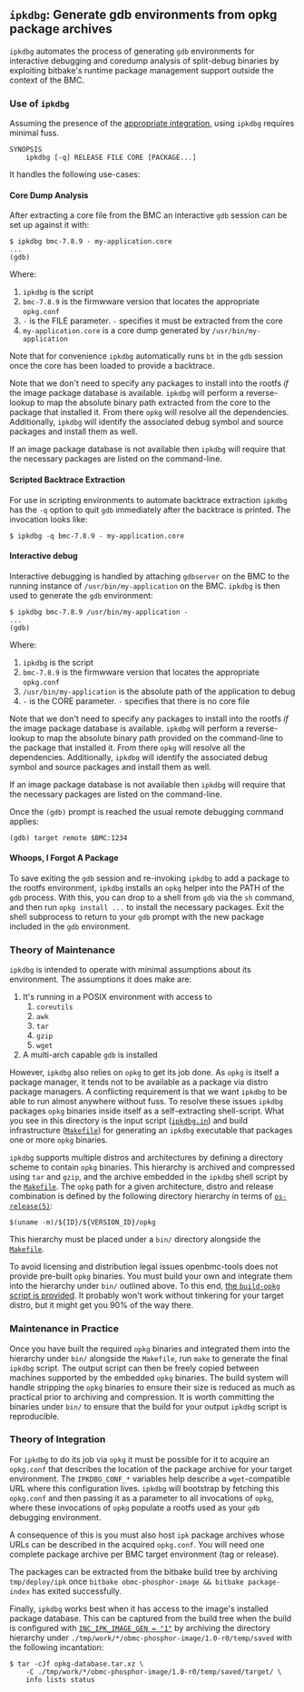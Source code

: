 ## `ipkdbg`: Generate gdb environments from opkg package archives

`ipkdbg` automates the process of generating `gdb` environments for interactive
debugging and coredump analysis of split-debug binaries by exploiting bitbake's
runtime package management support outside the context of the BMC.

### Use of `ipkdbg`

Assuming the presence of the [appropriate integration](#theory-of-integration),
using `ipkdbg` requires minimal fuss.

```
SYNOPSIS
	ipkdbg [-q] RELEASE FILE CORE [PACKAGE...]
```

It handles the following use-cases:

#### Core Dump Analysis

After extracting a core file from the BMC an interactive `gdb` session can be
set up against it with:

```
$ ipkdbg bmc-7.8.9 - my-application.core
...
(gdb)
```

Where:

1. `ipkdbg` is the script
2. `bmc-7.8.9` is the firmwware version that locates the appropriate `opkg.conf`
3. `-` is the FILE parameter. `-` specifies it must be extracted from the core
4. `my-application.core` is a core dump generated by `/usr/bin/my-application`

Note that for convenience `ipkdbg` automatically runs `bt` in the `gdb` session
once the core has been loaded to provide a backtrace.

Note that we don't need to specify any packages to install into the rootfs *if*
the image package database is available. `ipkdbg` will perform a reverse-lookup
to map the absolute binary path extracted from the core to the package that
installed it. From there `opkg` will resolve all the dependencies. Additionally,
`ipkdbg` will identify the associated debug symbol and source packages and
install them as well.

If an image package database is not available then `ipkdbg` will require that
the necessary packages are listed on the command-line.

#### Scripted Backtrace Extraction

For use in scripting environments to automate backtrace extraction `ipkdbg` has
the `-q` option to quit `gdb` immediately after the backtrace is printed. The
invocation looks like:

```
$ ipkdbg -q bmc-7.8.9 - my-application.core
```

#### Interactive debug

Interactive debugging is handled by attaching `gdbserver` on the BMC to the
running instance of `/usr/bin/my-application` on the BMC. `ipkdbg` is then used
to generate the `gdb` environment:

```
$ ipkdbg bmc-7.8.9 /usr/bin/my-application -
...
(gdb)
```

Where:

1. `ipkdbg` is the script
2. `bmc-7.8.9` is the firmwware version that locates the appropriate `opkg.conf`
3. `/usr/bin/my-application` is the absolute path of the application to debug
4. `-` is the CORE parameter. `-` specifies that there is no core file

Note that we don't need to specify any packages to install into the rootfs *if*
the image package database is available. `ipkdbg` will perform a reverse-lookup
to map the absolute binary path provided on the command-line to the package that
installed it. From there `opkg` will resolve all the dependencies. Additionally,
`ipkdbg` will identify the associated debug symbol and source packages and
install them as well.

If an image package database is not available then `ipkdbg` will require that
the necessary packages are listed on the command-line.

Once the `(gdb)` prompt is reached the usual remote debugging command applies:

```
(gdb) target remote $BMC:1234
```

#### Whoops, I Forgot A Package

To save exiting the `gdb` session and re-invoking `ipkdbg` to add a package to
the rootfs environment, `ipkdbg` installs an `opkg` helper into the PATH of the
`gdb` process. With this, you can drop to a shell from `gdb` via the `sh`
command, and then run `opkg install ...` to install the necessary packages. Exit
the shell subprocess to return to your `gdb` prompt with the new package
included in the `gdb` environment.

### Theory of Maintenance

`ipkdbg` is intended to operate with minimal assumptions about its environment.
The assumptions it does make are:

1. It's running in a POSIX environment with access to
   1. `coreutils`
   2. `awk`
   3. `tar`
   4. `gzip`
   5. `wget`
2. A multi-arch capable `gdb` is installed

However, `ipkdbg` also relies on `opkg` to get its job done. As `opkg` is itself
a package manager, it tends not to be available as a package via distro package
managers. A conflicting requirement is that we want `ipkdbg` to be able to run
almost anywhere without fuss. To resolve these issues `ipkdbg` packages `opkg`
binaries inside itself as a self-extracting shell-script. What you see in this
directory is the input script ([`ipkdbg.in`](ipkdbg.in)) and build
infrastructure ([`Makefile`](Makefile)) for generating an `ipkdbg` executable
that packages one or more `opkg` binaries.

`ipkdbg` supports multiple distros and architectures by defining a directory
scheme to contain `opkg` binaries. This hierarchy is archived and compressed
using `tar` and `gzip`, and the archive embedded in the `ipkdbg` shell script by
the [`Makefile`](Makefile). The `opkg` path for a given architecture, distro and
release combination is defined by the following directory hierarchy in terms of
[`os-release(5)`][os-release]:

[os-release]: https://www.man7.org/linux/man-pages/man5/os-release.5.html#OPTIONS

```
$(uname -m)/${ID}/${VERSION_ID}/opkg
```

This hierarchy must be placed under a `bin/` directory alongside the
[`Makefile`](Makefile).

To avoid licensing and distribution legal issues openbmc-tools does not provide
pre-built `opkg` binaries. You must build your own and integrate them into the
hierarchy under `bin/` outlined above. To this end, [the
`build-opkg` script is provided](build-opkg). It probably won't work without
tinkering for your target distro, but it might get you 90% of the way there.

### Maintenance in Practice

Once you have built the required `opkg` binaries and integrated them into the
hierarchy under `bin/` alongside the `Makefile`, run `make` to generate the
final `ipkdbg` script. The output script can then be freely copied between
machines supported by the embedded `opkg` binaries. The build system will handle
stripping the `opkg` binaries to ensure their size is reduced as much as
practical prior to archiving and compression. It is worth committing the
binaries under `bin/` to ensure that the build for your output `ipkdbg` script
is reproducible.

### Theory of Integration

For `ipkdbg` to do its job via `opkg` it must be possible for it to acquire an
`opkg.conf` that describes the location of the package archive for your target
environment. The `IPKDBG_CONF_*` variables help describe a `wget`-compatible URL
where this configuration lives. `ipkdbg` will bootstrap by fetching this
`opkg.conf` and then passing it as a parameter to all invocations of `opkg`,
where these invocations of `opkg` populate a rootfs used as your `gdb` debugging
environment.

A consequence of this is you must also host `ipk` package archives whose URLs
can be described in the acquired `opkg.conf`. You will need one complete package
archive per BMC target environment (tag or release).

The packages can be extracted from the bitbake build tree by archiving
`tmp/deploy/ipk` once `bitbake obmc-phosphor-image && bitbake package-index` has
exited successfully.

Finally, `ipkdbg` works best when it has access to the image's installed
package database.  This can be captured from the build tree when the build is
configured with [`INC_IPK_IMAGE_GEN = "1"`][incremental-builds] by archiving
the directory hierarchy under
`./tmp/work/*/obmc-phosphor-image/1.0-r0/temp/saved` with the following
incantation:

```
$ tar -cJf opkg-database.tar.xz \
	-C ./tmp/work/*/obmc-phosphor-image/1.0-r0/temp/saved/target/ \
	info lists status
```

[incremental-builds]: https://git.openembedded.org/openembedded-core/commit/?id=adf587e55c0f9bc74f0bef415273c937401baebb

